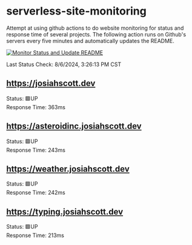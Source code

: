 # serverless-site-monitoring
Attempt at using github actions to do website monitoring for status and response time of several projects. The following action runs on Github's servers every five minutes and automatically updates the README.  

[![Monitor Status and Update README](https://github.com/JosiahSco/serverless-site-monitoring/actions/workflows/monitor.yaml/badge.svg)](https://github.com/JosiahSco/serverless-site-monitoring/actions/workflows/monitor.yaml)

Last Status Check: 8/6/2024, 3:26:13 PM CST

## https://josiahscott.dev
Status: 🟩UP  
Response Time: 363ms

## https://asteroidinc.josiahscott.dev
Status: 🟩UP  
Response Time: 243ms

## https://weather.josiahscott.dev
Status: 🟩UP  
Response Time: 242ms

## https://typing.josiahscott.dev
Status: 🟩UP  
Response Time: 213ms

